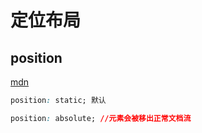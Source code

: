 # 定位布局
## position
[mdn](https://developer.mozilla.org/zh-CN/docs/Web/CSS/position)
```css
position: static; 默认

position: absolute; //元素会被移出正常文档流

```